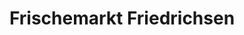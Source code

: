 ---
title: "Frischemarkt Friedrichsen"
url: /ladelund/frischemarkt-friedrichsen/
shop: Supermarkt
---
